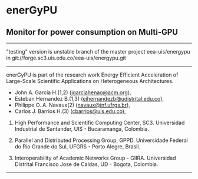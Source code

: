 # enerGyPU 
## Monitor for power consumption on Multi-GPU
----------------------------------------------------------------------------------------
"testing" version is unstable branch of the master project eea-uis/energypu in git://forge.sc3.uis.edu.co/eea-uis/energypu.git

----------------------------------------------------------------------------------------

enerGyPU is part of the research work Energy Efficient Acceleration of Large-Scale Scientific Applications on Heterogeneous Architectures.

* John A. García H.(1,2)      (jgarciahenao@acm.org),
* Esteban Hernandez B.(1,3)   (ejhernandezb@udistrital.edu.co),
* Philippe O. A. Navaux(2)    (navaux@inf.ufrgs.br),
* Carlos J. Barrios H.(3)       (cbarrios@uis.edu.co),

1) High Performance and Scientific Computing Center, SC3.
    Universidad Industrial de Santander, UIS - Bucaramanga, Colombia.
    
2) Parallel and Distributed Processing Group, GPPD.
    Universidade Federal do Rio Grande do Sul, UFGRS - Porto Alegre, Brasil.
    
3) Interoperability of Academic Networks Group - GIIRA.
    Universidad Distrital Francisco Jose de Caldas, UD - Bogota, Colombia.
    
----------------------------------------------------------------------------------------    

